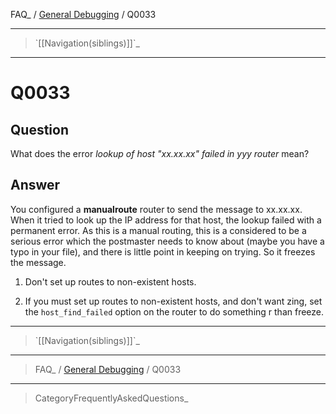 FAQ\_ / [General Debugging](FAQ/General_Debugging) / Q0033

* * * * *

> \`[[Navigation(siblings)]]\`\_

* * * * *

Q0033
=====

Question
--------

What does the error *lookup of host "xx.xx.xx" failed in yyy router*
mean?

Answer
------

You configured a **manualroute** router to send the message to xx.xx.xx.
When it tried to look up the IP address for that host, the lookup failed
with a permanent error. As this is a manual routing, this is a
considered to be a serious error which the postmaster needs to know
about (maybe you have a typo in your file), and there is little point in
keeping on trying. So it freezes the message.

1.  Don't set up routes to non-existent hosts.

2.  If you must set up routes to non-existent hosts, and don't want
    zing, set the `host_find_failed` option on the router to do
    something r than freeze.

* * * * *

> \`[[Navigation(siblings)]]\`\_

* * * * *

> FAQ\_ / [General Debugging](FAQ/General_Debugging) / Q0033

* * * * *

> CategoryFrequentlyAskedQuestions\_
